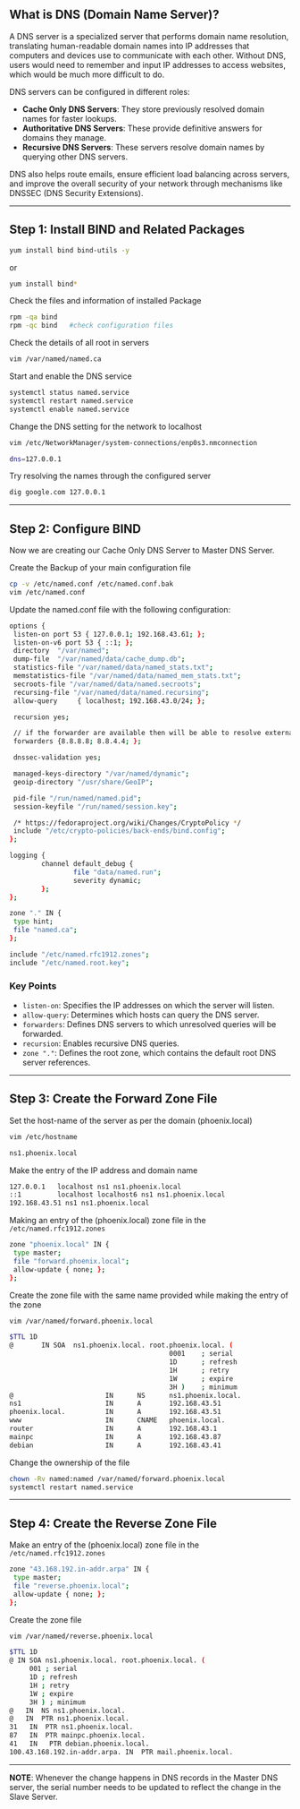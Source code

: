 ## What is DNS (Domain Name Server)?
A DNS server is a specialized server that performs domain name resolution, translating human-readable domain names into IP addresses that computers and devices use to communicate with each other. Without DNS, users would need to remember and input IP addresses to access websites, which would be much more difficult to do.

DNS servers can be configured in different roles:

- **Cache Only DNS Servers**: They store previously resolved domain names for faster lookups.
- **Authoritative DNS Servers**: These provide definitive answers for domains they manage.
- **Recursive DNS Servers**: These servers resolve domain names by querying other DNS servers.

DNS also helps route emails, ensure efficient load balancing across servers, and improve the overall security of your network through mechanisms like DNSSEC (DNS Security Extensions).

---

## Step 1: Install BIND and Related Packages
```sh
yum install bind bind-utils -y
```
  
or
  
```sh
yum install bind*
```

Check the files and information of installed Package
```sh
rpm -qa bind
rpm -qc bind   #check configuration files
```

Check the details of all root in servers
```sh
vim /var/named/named.ca
```

Start and enable the DNS service
```sh
systemctl status named.service
systemctl restart named.service
systemctl enable named.service
```

Change the DNS setting for the network to localhost
```sh
vim /etc/NetworkManager/system-connections/enp0s3.nmconnection
```

```sh
dns=127.0.0.1
```

Try resolving the names through the configured server
```sh
dig google.com 127.0.0.1
```

---

## Step 2: Configure BIND
Now we are creating our Cache Only DNS Server to Master DNS Server.

Create the Backup of your main configuration file
```sh
cp -v /etc/named.conf /etc/named.conf.bak
vim /etc/named.conf
```

Update the named.conf file with the following configuration:
```sh
options {
 listen-on port 53 { 127.0.0.1; 192.168.43.61; };
 listen-on-v6 port 53 { ::1; };
 directory  "/var/named";
 dump-file  "/var/named/data/cache_dump.db";
 statistics-file "/var/named/data/named_stats.txt";
 memstatistics-file "/var/named/data/named_mem_stats.txt";
 secroots-file "/var/named/data/named.secroots";
 recursing-file "/var/named/data/named.recursing";
 allow-query     { localhost; 192.168.43.0/24; };

 recursion yes;

 // if the forwarder are available then will be able to resolve external
 forwarders {8.8.8.8; 8.8.4.4; };

 dnssec-validation yes;

 managed-keys-directory "/var/named/dynamic";
 geoip-directory "/usr/share/GeoIP";

 pid-file "/run/named/named.pid";
 session-keyfile "/run/named/session.key";

 /* https://fedoraproject.org/wiki/Changes/CryptoPolicy */
 include "/etc/crypto-policies/back-ends/bind.config";
};

logging {
        channel default_debug {
                file "data/named.run";
                severity dynamic;
        };
};

zone "." IN {
 type hint;
 file "named.ca";
};

include "/etc/named.rfc1912.zones";
include "/etc/named.root.key";
```

### Key Points
- `listen-on`: Specifies the IP addresses on which the server will listen.
- `allow-query`: Determines which hosts can query the DNS server.
- `forwarders`: Defines DNS servers to which unresolved queries will be forwarded.
- `recursion`: Enables recursive DNS queries.
- `zone "."`: Defines the root zone, which contains the default root DNS server references.

---

## Step 3: Create the Forward Zone File

Set the host-name of the server as per the domain (phoenix.local)
```sh
vim /etc/hostname
```

```sh
ns1.phoenix.local
```

Make the entry of the IP address and domain name
```sh
127.0.0.1   localhost ns1 ns1.phoenix.local
::1         localhost localhost6 ns1 ns1.phoenix.local
192.168.43.51 ns1 ns1.phoenix.local
```

Making an entry of the (phoenix.local) zone file in the `/etc/named.rfc1912.zones`
```sh
zone "phoenix.local" IN {
 type master;
 file "forward.phoenix.local";
 allow-update { none; };
};
```

Create the zone file with the same name provided while making the entry of the zone
```sh
vim /var/named/forward.phoenix.local
```

```sh
$TTL 1D
@       IN SOA  ns1.phoenix.local. root.phoenix.local. (
                                        0001    ; serial
                                        1D      ; refresh
                                        1H      ; retry
                                        1W      ; expire
                                        3H )    ; minimum
@                       IN      NS      ns1.phoenix.local.
ns1                     IN      A       192.168.43.51
phoenix.local.          IN      A       192.168.43.51
www                     IN      CNAME   phoenix.local.
router                  IN      A       192.168.43.1
mainpc                  IN      A       192.168.43.87
debian                  IN      A       192.168.43.41
```

Change the ownership of the file
```sh
chown -Rv named:named /var/named/forward.phoenix.local
systemctl restart named.service
```

---

## Step 4: Create the Reverse Zone File

Make an entry of the (phoenix.local) zone file in the `/etc/named.rfc1912.zones`
```sh
zone "43.168.192.in-addr.arpa" IN {
 type master;
 file "reverse.phoenix.local";
 allow-update { none; };
};
```

Create the zone file
```sh
vim /var/named/reverse.phoenix.local
```

```sh
$TTL 1D
@ IN SOA ns1.phoenix.local. root.phoenix.local. (
     001 ; serial
     1D ; refresh
     1H ; retry
     1W ; expire
     3H ) ; minimum
@   IN  NS ns1.phoenix.local.
@   IN  PTR ns1.phoenix.local.
31   IN  PTR ns1.phoenix.local.
87   IN  PTR mainpc.phoenix.local.
41   IN   PTR debian.phoenix.local.
100.43.168.192.in-addr.arpa. IN  PTR mail.phoenix.local.
```

---

**NOTE**: Whenever the change happens in DNS records in the Master DNS server, the serial number needs to be updated to reflect the change in the Slave Server.

